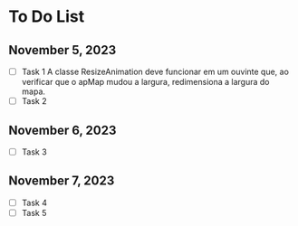 # To Do List

## November 5, 2023
- [ ] Task 1 A classe ResizeAnimation deve funcionar em um ouvinte que, ao verificar que 
o apMap mudou a largura, redimensiona a largura do mapa.
- [ ] Task 2

## November 6, 2023
- [ ] Task 3

## November 7, 2023
- [ ] Task 4
- [ ] Task 5
